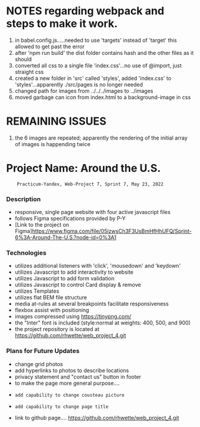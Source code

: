 # NOTES regarding webpack and steps to make it work.

1. in babel.config.js.....needed to use 'targets' instead of 'target' this allowed to get past the error
2. after 'npm run build' the dist folder contains hash and the other files as it should
3. converted all css to a single file 'index.css'...no use of @import, just straight css
4. created a new folder in 'src' called 'styles', added 'index.css' to 'styles'...apparently ./src/pages is no longer needed
5. changed path for images from ../../../images to ../images
6. moved garbage can icon from index.html to a background-image in css

# REMAINING ISSUES

1. the 6 images are repeated; apparently the rendering of the initial array of images is happending twice

# Project Name: Around the U.S.

        Practicum-Yandex, Web-Project 7, Sprint 7, May 23, 2022

### Description

- responsive, single page website with four active javascript files
- follows Figma specifications provided by P-Y
- [Link to the project on Figma]https://www.figma.com/file/05izwsCh3F3UsBmHfHhUFQ/Sprint-6%3A-Around-The-U.S.?node-id=0%3A1

### Technologies

- utilizes additional listeners with 'click', 'mousedown' and 'keydown'
- utilizes Javascript to add interactivity to website
- utilizes Javascript to add form validation
- utilizes Javascript to control Card display & remove
- utilizes Templates
- utilizes flat BEM file structure
- media at-rules at several breakpoints facilitate responsiveness
- flexbox assist with positioning
- images compressed using https://tinypng.com/
- the "Inter" font is included (style:normal at weights: 400, 500, and 900)
- the project repository is located at https://github.com/rhwette/web_project_4.git

### Plans for Future Updates

- change grid photos
- add hyperlinks to photos to describe locations
- privacy statement and "contact us" button in footer
- to make the page more general purpose....
-     add capability to change cousteau picture
-     add capability to change page title
- link to github page....
  https://github.com/rhwette/web_project_4.git
